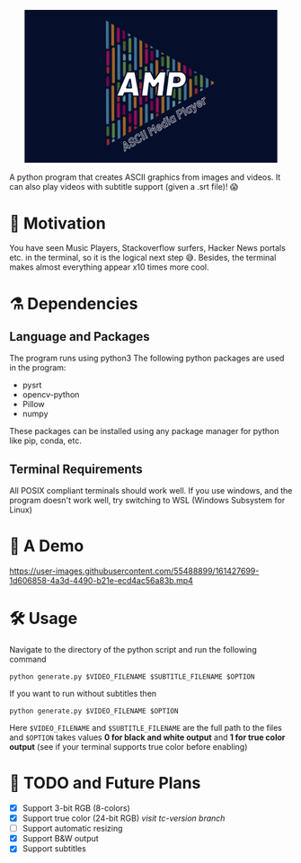 <p align="center"><a href="https://github.com/PK-cod3ch3mist/ANSIArtGenerator"><img src="./assets/AMP.png" alt="ASCII Media Player" width="450px"></a></p>

A python program that creates ASCII graphics from images and videos. It can also play videos with subtitle support (given a .srt file)! :scream:

# 🍎 Motivation

You have seen Music Players, Stackoverflow surfers, Hacker News portals etc. in the terminal, so it is the logical next step 😅. Besides, the terminal makes almost everything appear x10 times more cool.

# ⚗️ Dependencies

## Language and Packages

The program runs using python3
The following python packages are used in the program:

- pysrt
- opencv-python
- Pillow
- numpy

These packages can be installed using any package manager for python like pip, conda, etc.

## Terminal Requirements

All POSIX compliant terminals should work well. If you use windows, and the program doesn't work well, try switching to WSL (Windows Subsystem for Linux)

# 🎥 A Demo

https://user-images.githubusercontent.com/55488899/161427699-1d606858-4a3d-4490-b21e-ecd4ac56a83b.mp4

# 🛠️ Usage

Navigate to the directory of the python script and run the following command
```shell
python generate.py $VIDEO_FILENAME $SUBTITLE_FILENAME $OPTION
```
If you want to run without subtitles then
```shell
python generate.py $VIDEO_FILENAME $OPTION
```
Here `$VIDEO_FILENAME` and `$SUBTITLE_FILENAME` are the full path to the files and `$OPTION` takes values **0 for black and white output** and **1 for true color output** (see if your terminal supports true color before enabling)

# 📝 TODO and Future Plans

- [x] Support 3-bit RGB (8-colors)
- [x] Support true color (24-bit RGB) *visit tc-version branch*
- [ ] Support automatic resizing
- [x] Support B&W output
- [x] Support subtitles
